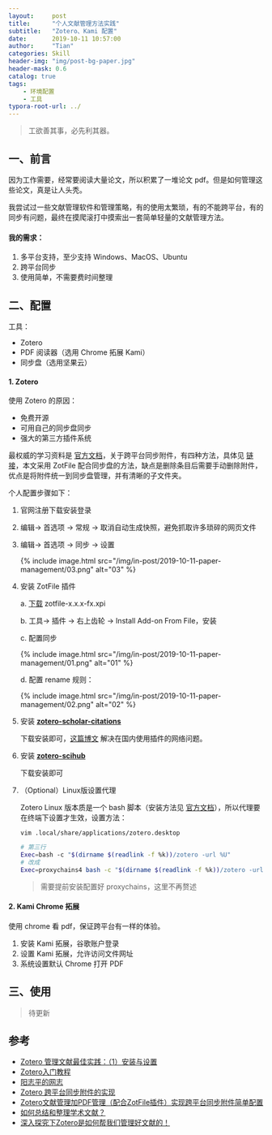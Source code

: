 ```yaml
---
layout:     post
title:      "个人文献管理方法实践"
subtitle:   "Zotero、Kami 配置"
date:       2019-10-11 10:57:00
author:     "Tian"
categories: Skill
header-img: "img/post-bg-paper.jpg"
header-mask: 0.6
catalog: true
tags:
    - 环境配置
    - 工具
typora-root-url: ../
---
```


> 工欲善其事，必先利其器。

## 一、前言

因为工作需要，经常要阅读大量论文，所以积累了一堆论文 pdf。但是如何管理这些论文，真是让人头秃。

我尝试过一些文献管理软件和管理策略，有的使用太繁琐，有的不能跨平台，有的同步有问题，最终在摸爬滚打中摸索出一套简单轻量的文献管理方法。

#### 我的需求：

1. 多平台支持，至少支持 Windows、MacOS、Ubuntu
2. 跨平台同步
3. 使用简单，不需要费时间整理

## 二、配置

工具：

- Zotero
- PDF 阅读器（选用 Chrome 拓展 Kami）
- 同步盘（选用坚果云）

#### 1. Zotero

使用 Zotero 的原因：

- 免费开源
- 可用自己的同步盘同步
- 强大的第三方插件系统

最权威的学习资料是 [官方文档](https://www.zotero.org/support/)，关于跨平台同步附件，有四种方法，具体见 [链接](https://zhuanlan.zhihu.com/p/31453719)，本文采用 ZotFile 配合同步盘的方法，缺点是删除条目后需要手动删除附件，优点是将附件统一到同步盘管理，并有清晰的子文件夹。

个人配置步骤如下：

1. 官网注册下载安装登录

2. 编辑-> 首选项 -> 常规 -> 取消自动生成快照，避免抓取许多琐碎的网页文件

3. 编辑-> 首选项 -> 同步 -> 设置

   {% include image.html src="/img/in-post/2019-10-11-paper-management/03.png" alt="03" %}

4. 安装 ZotFile 插件

   a. [下载](http://zotfile.com/index.html#changelog) zotfile-x.x.x-fx.xpi

   b. 工具-> 插件 -> 右上齿轮 -> Install Add-on From File，安装

   c. 配置同步

   {% include image.html src="/img/in-post/2019-10-11-paper-management/01.png" alt="01" %}

   d. 配置 rename 规则：

   {% include image.html src="/img/in-post/2019-10-11-paper-management/02.png" alt="02" %}

5. 安装 **[zotero-scholar-citations](https://github.com/beloglazov/zotero-scholar-citations)**

   下载安装即可，[这篇博文](https://zhuanlan.zhihu.com/p/50789047) 解决在国内使用插件的网络问题。

6. 安装 **[zotero-scihub](https://github.com/ethanwillis/zotero-scihub)**

   下载安装即可

7. （Optional）Linux版设置代理

   Zotero Linux 版本质是一个 bash 脚本（安装方法见 [官方文档](https://www.zotero.org/support/installation)），所以代理要在终端下设置才生效，设置方法：

   `vim .local/share/applications/zotero.desktop`

   ```bash
   # 第三行
   Exec=bash -c "$(dirname $(readlink -f %k))/zotero -url %U"
   # 改成
   Exec=proxychains4 bash -c "$(dirname $(readlink -f %k))/zotero -url %U"
   ```

   > 需要提前安装配置好 proxychains，这里不再赘述

#### 2. Kami Chrome 拓展

使用 chrome 看 pdf，保证跨平台有一样的体验。

1. 安装 Kami 拓展，谷歌账户登录
2. 设置 Kami 拓展，允许访问文件网址
3. 系统设置默认 Chrome 打开 PDF

## 三、使用

> 待更新

## 参考

- [Zotero 管理文献最佳实践：（1）安装与设置](https://blog.fangzhou.me/posts/20181220-zotero-tips-1/)
- [Zotero入门教程](https://github.com/redleafnew/Zotero_introduction/blob/master/zotero_intro.pdf)
- [阳志平的网志](https://www.yangzhiping.com/tech/zotero1.html)
- [Zotero 跨平台同步附件的实现](https://zhuanlan.zhihu.com/p/31453719)
- [Zotero文献管理加PDF管理（配合ZotFile插件）实现跨平台同步附件简单配置](https://zhuanlan.zhihu.com/p/36371026)
- [如何总结和整理学术文献？](https://www.zhihu.com/question/26901116/answer/39253382)
- [深入探究下Zotero是如何帮我们管理好文献的！](https://iseex.github.io/2019-01/zotero-refs-skills/)
